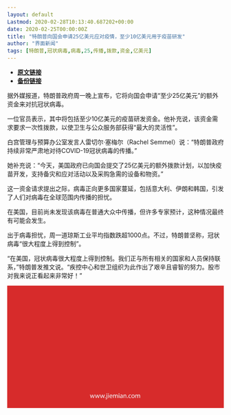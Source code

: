 ```yaml
---
layout: default
Lastmod: 2020-02-28T10:13:40.687202+00:00
date: 2020-02-25T00:00:00Z
title: "特朗普向国会申请25亿美元应对疫情，至少10亿美元用于疫苗研发"
author: "界面新闻"
tags: [特朗普,冠状病毒,病毒,25,传播,拨款,资金,亿美元]
---
```


* [**原文链接**](https://mp.weixin.qq.com/s/yJFK5A1c7zQ9HKjDfqo9Kg)
* [**备份链接**](http://archive.today/CjqhQ)


据外媒报道，特朗普政府周一晚上宣布，它将向国会申请“至少25亿美元”的额外资金来对抗冠状病毒。

一位官员表示，其中将包括至少10亿美元的疫苗研发资金。他补充说，该资金需求要求一次性拨款，以使卫生与公众服务部获得“最大的灵活性”。

白宫管理与预算办公室发言人雷切尔·塞梅尔（Rachel Semmel）说：“特朗普政府持续非常严肃地对待COVID-19冠状病毒的传播。”

她补充说：“今天，美国政府已向国会提交了25亿美元的额外拨款计划，以加快疫苗开发，支持备灾和应对活动以及采购急需的设备和物资。”

这一资金请求提出之际，病毒正向更多国家蔓延，包括意大利、伊朗和韩国，引发了人们对病毒在全球范围内传播的担忧。

在美国，目前尚未发现该病毒在普通大众中传播，但许多专家预计，这种情况最终有可能会发生。

出于病毒担忧，周一道琼斯工业平均指数跌超1000点。不过，特朗普坚称，冠状病毒“很大程度上得到控制”。

“在美国，冠状病毒很大程度上得到控制。我们正与所有相关的国家和人员保持联系，”特朗普发推文说。“疾控中心和世卫组织为此作出了艰辛且睿智的努力。股市对我来说正看起来非常好！”

![](/images/post/3ef9527fd7edfb43b0c70486c7a956af.jpg)

